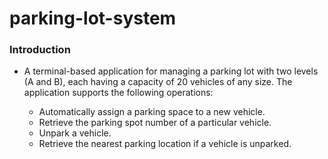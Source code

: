 # parking-lot-system

### Introduction

- A terminal-based application for managing a parking lot with two levels (A and B), each having a capacity of 20 vehicles of any size. The application supports the following operations:

    - Automatically assign a parking space to a new vehicle.
    - Retrieve the parking spot number of a particular vehicle.
    - Unpark a vehicle.
    - Retrieve the nearest parking location if a vehicle is unparked.

